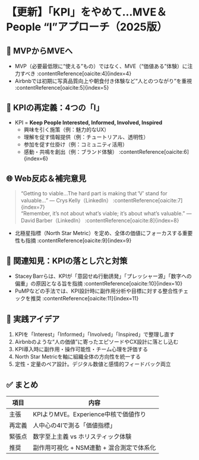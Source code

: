 # 【更新】「KPI」をやめて…MVE＆People “I”アプローチ（2025版）

## 🎯 MVPからMVEへ
- MVP（必要最低限に“使える”もの）ではなく、MVE（“価値ある”体験）に注力すべき :contentReference[oaicite:4]{index=4}
- Airbnbでは初期に写真品質向上や朝食付き体験など“人とのつながり”を重視 :contentReference[oaicite:5]{index=5}

## 📏 KPIの再定義：4つの「I」
- KPI = **Keep People Interested, Informed, Involved, Inspired**
  - 興味を引く施策（例：魅力的なUX）
  - 理解を促す情報提供（例：チュートリアル、透明性）
  - 参加を促す仕掛け（例：コミュニティ活用）
  - 感動・共鳴を創出（例：ブランド体験） :contentReference[oaicite:6]{index=6}

## 🌐 Web反応＆補完意見
> “Getting to viable…The hard part is making that ‘V’ stand for valuable…” — Crys Kelly（LinkedIn） :contentReference[oaicite:7]{index=7}  
> “Remember, it’s not about what’s viable; it’s about what’s valuable.” — David Barber（LinkedIn） :contentReference[oaicite:8]{index=8}

- 北極星指標（North Star Metric）を定め、全体の価値にフォーカスする重要性も指摘 :contentReference[oaicite:9]{index=9}

## 🧩 関連知見：KPIの落とし穴と対策
- Stacey Barrらは、KPIが「意図せぬ行動誘発」「プレッシャー源」「数字への偏重」の原因となる旨を指摘 :contentReference[oaicite:10]{index=10}  
- PuMPなどの手法では、KPI設計時に副作用分析や目標に対する整合性チェックを推奨 :contentReference[oaicite:11]{index=11}

## 🚀 実践アイデア
1. KPIを「Interest」「Informed」「Involved」「Inspired」で整理し直す  
2. Airbnbのような“人の価値”に寄ったエピソードやCX設計に落とし込む  
3. KPI導入時に副作用・操作可能性・チーム心理を評価する  
4. North Star Metricを軸に組織全体の方向性を統一する  
5. 定性・定量のペア設計。デジタル数値と感情的フィードバック両立

## ✅ まとめ
| 項目 | 内容 |
|------|------|
| 主張 | KPIよりMVE。Experience中核で価値作り |
| 再定義 | 人中心の4Iで測る「価値指標」 |
| 緊張点 | 数字至上主義 vs ホリスティック体験 |
| 推奨 | 副作用可視化 + NSM連動 + 混合測定で体系化 |
